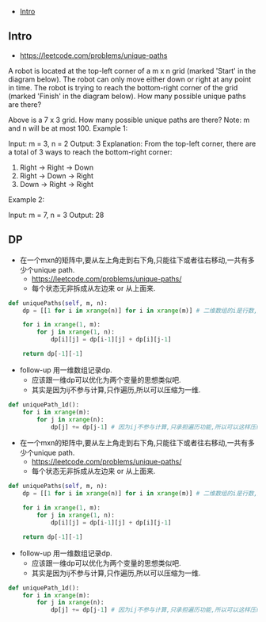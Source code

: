 - [Intro](#intro)

## Intro

- https://leetcode.com/problems/unique-paths

A robot is located at the top-left corner of a m x n grid (marked 'Start' in the diagram below).
The robot can only move either down or right at any point in time. The robot is trying to reach the bottom-right corner of the grid (marked 'Finish' in the diagram below).
How many possible unique paths are there?

Above is a 7 x 3 grid. How many possible unique paths are there?
Note: m and n will be at most 100.
Example 1:

Input: m = 3, n = 2
Output: 3
Explanation:
From the top-left corner, there are a total of 3 ways to reach the bottom-right corner:
1. Right -> Right -> Down
2. Right -> Down -> Right
3. Down -> Right -> Right

Example 2:

Input: m = 7, n = 3
Output: 28



## DP
- 在一个mxn的矩阵中,要从左上角走到右下角,只能往下或者往右移动,一共有多少个unique path. 
  - https://leetcode.com/problems/unique-paths/
  - 每个状态无非拆成从左边来 or 从上面来.

```py
def uniquePaths(self, m, n):
    dp = [[1 for i in xrange(n)] for i in xrange(m)] # 二维数组的i是行数,是纵坐标,然而python的这个初始化有点颠倒,所以就先n再m

    for i in xrange(1, m):
        for j in xrange(1, n):
            dp[i][j] = dp[i-1][j] + dp[i][j-1]

    return dp[-1][-1]
```

- follow-up 用一维数组记录dp.
  - 应该跟一维dp可以优化为两个变量的思想类似吧.
  - 其实是因为ij不参与计算,只作遍历,所以可以压缩为一维.

```py
def uniquePath_1d():
    for i in xrange(m):
        for j in xrange(n):
            dp[j] += dp[j-1] # 因为ij不参与计算,只承担遍历功能,所以可以这样压缩.
```

- 在一个mxn的矩阵中,要从左上角走到右下角,只能往下或者往右移动,一共有多少个unique path. 
  - https://leetcode.com/problems/unique-paths/
  - 每个状态无非拆成从左边来 or 从上面来.

```py
def uniquePaths(self, m, n):
    dp = [[1 for i in xrange(n)] for i in xrange(m)] # 二维数组的i是行数,是纵坐标,然而python的这个初始化有点颠倒,所以就先n再m

    for i in xrange(1, m):
        for j in xrange(1, n):
            dp[i][j] = dp[i-1][j] + dp[i][j-1]

    return dp[-1][-1]
```

- follow-up 用一维数组记录dp.
  - 应该跟一维dp可以优化为两个变量的思想类似吧.
  - 其实是因为ij不参与计算,只作遍历,所以可以压缩为一维.

```py
def uniquePath_1d():
    for i in xrange(m):
        for j in xrange(n):
            dp[j] += dp[j-1] # 因为ij不参与计算,只承担遍历功能,所以可以这样压缩.
```
